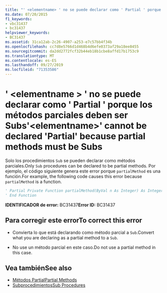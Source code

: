 ```yaml
---
title: "' <elementname> ' no se puede declarar como ' Partial ' porque los métodos parciales deben ser Subs"
ms.date: 07/20/2015
f1_keywords:
- vbc31437
- bc31437
helpviewer_keywords:
- BC31437
ms.assetid: 31ca12ab-2c26-4907-a253-e7c57bb4f34b
ms.openlocfilehash: cc7d8e5766d1d468b4d6efe0373af29a18ee8455
ms.sourcegitcommit: da2dd2772fcf32b44eb18b1cbe8affd17b1753c9
ms.translationtype: MT
ms.contentlocale: es-ES
ms.lasthandoff: 09/27/2019
ms.locfileid: "71353586"
---
```

# <a name="elementname-cannot-be-declared-partial-because-partial-methods-must-be-subs"></a><span data-ttu-id="44fab-102">' \<elementname > ' no se puede declarar como ' Partial ' porque los métodos parciales deben ser Subs</span><span class="sxs-lookup"><span data-stu-id="44fab-102">'\<elementname>' cannot be declared 'Partial' because partial methods must be Subs</span></span>
<span data-ttu-id="44fab-103">Solo los procedimientos `Sub` se pueden declarar como métodos parciales.</span><span class="sxs-lookup"><span data-stu-id="44fab-103">Only `Sub` procedures can be declared to be partial methods.</span></span> <span data-ttu-id="44fab-104">Por ejemplo, el código siguiente genera este error porque `partialMethod` es una función.</span><span class="sxs-lookup"><span data-stu-id="44fab-104">For example, the following code causes this error because `partialMethod` is a function.</span></span>  
  
```vb  
' Partial Private Function partialMethod(ByVal n As Integer) As Integer  
' End Function  
```  
  
 <span data-ttu-id="44fab-105">**IDENTIFICADOR de error:** BC31437</span><span class="sxs-lookup"><span data-stu-id="44fab-105">**Error ID:** BC31437</span></span>  
  
## <a name="to-correct-this-error"></a><span data-ttu-id="44fab-106">Para corregir este error</span><span class="sxs-lookup"><span data-stu-id="44fab-106">To correct this error</span></span>  
  
- <span data-ttu-id="44fab-107">Convierta lo que está declarando como método parcial a `Sub`.</span><span class="sxs-lookup"><span data-stu-id="44fab-107">Convert what you are declaring as a partial method to a `Sub`.</span></span>  
  
- <span data-ttu-id="44fab-108">No use un método parcial en este caso.</span><span class="sxs-lookup"><span data-stu-id="44fab-108">Do not use a partial method in this case.</span></span>  
  
## <a name="see-also"></a><span data-ttu-id="44fab-109">Vea también</span><span class="sxs-lookup"><span data-stu-id="44fab-109">See also</span></span>

- [<span data-ttu-id="44fab-110">Métodos Partial</span><span class="sxs-lookup"><span data-stu-id="44fab-110">Partial Methods</span></span>](../../visual-basic/programming-guide/language-features/procedures/partial-methods.md)
- [<span data-ttu-id="44fab-111">Subprocedimientos</span><span class="sxs-lookup"><span data-stu-id="44fab-111">Sub Procedures</span></span>](../../visual-basic/programming-guide/language-features/procedures/sub-procedures.md)
